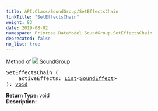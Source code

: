 ```yaml
---
title: API:Class/SoundGroup/SetEffectsChain
linkTitle: "SetEffectsChain"
weight: 83
date: 2019-08-02
namespace: Primrose.DataModel.SoundGroup.SetEffectsChain
deprecated: false
no_list: true
---
```

Method of <a href="/docs/api-reference/Class/SoundGroup"><img src="/icons/silk/default.png"/>&nbsp;SoundGroup</a>
<pre class="method-declaration">
SetEffectsChain (
    activeEffects: <a class="type" href="/docs/api-reference/System/List">List</a><<a class="type" href="/docs/api-reference/Class/SoundEffect">SoundEffect</a>>
): <a class="type" href="/docs/api-reference/System/void">void</a></pre>
<b>Return Type: </b>
<a class="type" href="/docs/api-reference/System/void">void</a>
<br/>
<b>Description: </b>